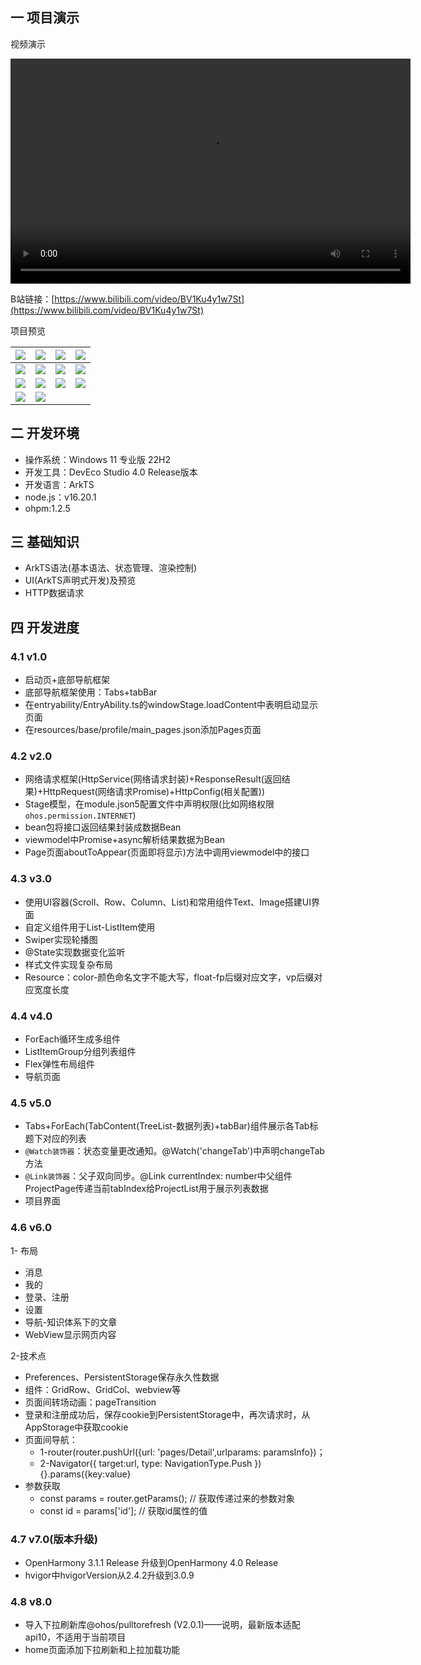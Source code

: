 ## 一 项目演示

视频演示

<video width="640" height="360" controls>
    <source src="./video/wanandroidhm.mp4" type="video/mp4" /> 
</video></br>

B站链接：[https://www.bilibili.com/video/BV1Ku4y1w7St](https://www.bilibili.com/video/BV1Ku4y1w7St)

项目预览

| ![][waz-hm-1] | ![][waz-hm-2]  | ![][waz-hm-3]  | ![][waz-hm-4]  |
| :-----------: | :------------: | :------------: | :------------: |
| ![][waz-hm-5] | ![][waz-hm-6]  | ![][waz-hm-7]  | ![][waz-hm-8]  |
| ![][waz-hm-9] | ![][waz-hm-10] | ![][waz-hm-11] | ![][waz-hm-12] |
| ![][waz-hm-13]| ![][waz-hm-14] |                |                |


## 二 开发环境

* 操作系统：Windows 11 专业版 22H2
* 开发工具：DevEco Studio 4.0 Release版本
* 开发语言：ArkTS
* node.js：v16.20.1
* ohpm:1.2.5

## 三 基础知识

* ArkTS语法(基本语法、状态管理、渲染控制)
* UI(ArkTS声明式开发)及预览
* HTTP数据请求

## 四 开发进度

### 4.1 v1.0

* 启动页+底部导航框架
* 底部导航框架使用：Tabs+tabBar
* 在entryability/EntryAbility.ts的windowStage.loadContent中表明启动显示页面
* 在resources/base/profile/main_pages.json添加Pages页面

### 4.2 v2.0

* 网络请求框架(HttpService(网络请求封装)+ResponseResult(返回结果)+HttpRequest(网络请求Promise)+HttpConfig(相关配置))
* Stage模型，在module.json5配置文件中声明权限(比如网络权限`ohos.permission.INTERNET`)
* bean包将接口返回结果封装成数据Bean
* viewmodel中Promise+async解析结果数据为Bean
* Page页面aboutToAppear(页面即将显示)方法中调用viewmodel中的接口

### 4.3 v3.0

* 使用UI容器(Scroll、Row、Column、List)和常用组件Text、Image搭建UI界面
* 自定义组件用于List-ListItem使用
* Swiper实现轮播图
* @State实现数据变化监听
* 样式文件实现复杂布局
* Resource：color-颜色命名文字不能大写，float-fp后缀对应文字，vp后缀对应宽度长度

### 4.4 v4.0

* ForEach循环生成多组件
* ListItemGroup分组列表组件
* Flex弹性布局组件
* 导航页面

### 4.5 v5.0

* Tabs+ForEach(TabContent(TreeList-数据列表)+tabBar)组件展示各Tab标题下对应的列表
* `@Watch装饰器`：状态变量更改通知。@Watch('changeTab')中声明changeTab方法
* `@Link装饰器`：父子双向同步。@Link currentIndex: number中父组件ProjectPage传递当前tabIndex给ProjectList用于展示列表数据
* 项目界面

### 4.6 v6.0

1- 布局

* 消息
* 我的
* 登录、注册
* 设置
* 导航-知识体系下的文章
* WebView显示网页内容

2-技术点

* Preferences、PersistentStorage保存永久性数据
* 组件：GridRow、GridCol、webview等
* 页面间转场动画：pageTransition
* 登录和注册成功后，保存cookie到PersistentStorage中，再次请求时，从AppStorage中获取cookie
* 页面间导航：
  - 1-router(router.pushUrl({url: 'pages/Detail',urlparams: paramsInfo})；
  - 2-Navigator({ target:url, type: NavigationType.Push }) {}.params({key:value}
* 参数获取
  - const params = router.getParams(); // 获取传递过来的参数对象
  - const id = params['id']; // 获取id属性的值

### 4.7 v7.0(版本升级)
* OpenHarmony 3.1.1 Release 升级到OpenHarmony 4.0 Release
* hvigor中hvigorVersion从2.4.2升级到3.0.9

### 4.8 v8.0
* 导入下拉刷新库@ohos/pulltorefresh (V2.0.1)——说明，最新版本适配api10，不适用于当前项目
* home页面添加下拉刷新和上拉加载功能

 

<!--hm-waz-->
[waz-hm-1]:https://jsd.onmicrosoft.cn/gh/PGzxc/CDN/blog-resume/waz-hm-splash-0.png
[waz-hm-2]:https://jsd.onmicrosoft.cn/gh/PGzxc/CDN/blog-resume/waz-hm-home-1.png
[waz-hm-3]:https://jsd.onmicrosoft.cn/gh/PGzxc/CDN/blog-resume/waz-hm-nav-2.png
[waz-hm-4]:https://jsd.onmicrosoft.cn/gh/PGzxc/CDN/blog-resume/waz-hm-navlist-3.png
[waz-hm-5]:https://jsd.onmicrosoft.cn/gh/PGzxc/CDN/blog-resume/waz-hm-project-4.png
[waz-hm-6]:https://jsd.onmicrosoft.cn/gh/PGzxc/CDN/blog-resume/waz-hm-msg-5.png
[waz-hm-7]:https://jsd.onmicrosoft.cn/gh/PGzxc/CDN/blog-resume/waz-hm-msg-6.png
[waz-hm-8]:https://jsd.onmicrosoft.cn/gh/PGzxc/CDN/blog-resume/waz-hm-me-7.png
[waz-hm-9]:https://jsd.onmicrosoft.cn/gh/PGzxc/CDN/blog-resume/waz-hm-me-8.png
[waz-hm-10]:https://jsd.onmicrosoft.cn/gh/PGzxc/CDN/blog-resume/waz-hm-login-9.png
[waz-hm-11]:https://jsd.onmicrosoft.cn/gh/PGzxc/CDN/blog-resume/waz-hm-register-10.png
[waz-hm-12]:https://jsd.onmicrosoft.cn/gh/PGzxc/CDN/blog-resume/waz-hm-me-set-11.png
[waz-hm-13]:https://jsd.onmicrosoft.cn/gh/PGzxc/CDN/blog-resume/waz-hm-home-refresh-12.png
[waz-hm-14]:https://jsd.onmicrosoft.cn/gh/PGzxc/CDN/blog-resume/waz-hm-home-loadmore-13.png